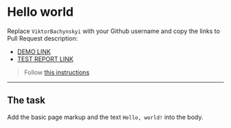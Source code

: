 # Hello world
Replace `ViktorBachynskyi` with your Github username and copy the links to Pull Request description:
- [DEMO LINK](https://ViktorBachynskyi.github.io/layout_hello-world/)
- [TEST REPORT LINK](https://ViktorBachynskyi.github.io/layout_hello-world/report/html_report/)

> Follow [this instructions](https://github.com/mate-academy/layout_task-guideline#how-to-solve-the-layout-tasks-on-github)
___

## The task
Add the basic page markup and the text `Hello, world!` into the body.
